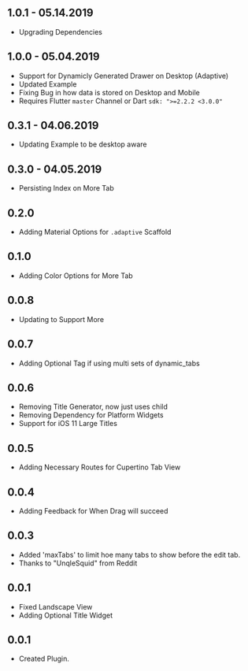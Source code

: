 ## 1.0.1 - 05.14.2019

* Upgrading Dependencies

## 1.0.0 - 05.04.2019

* Support for Dynamicly Generated Drawer on Desktop (Adaptive)
* Updated Example
* Fixing Bug in how data is stored on Desktop and Mobile
* Requires Flutter `master` Channel or Dart `sdk: ">=2.2.2 <3.0.0"`

## 0.3.1 - 04.06.2019

* Updating Example to be desktop aware

## 0.3.0 - 04.05.2019

* Persisting Index on More Tab

## 0.2.0

* Adding Material Options for `.adaptive` Scaffold

## 0.1.0

* Adding Color Options for More Tab

## 0.0.8

* Updating to Support More

## 0.0.7

* Adding Optional Tag if using multi sets of dynamic_tabs

## 0.0.6

* Removing Title Generator, now just uses child
* Removing Dependency for Platform Widgets
* Support for iOS 11 Large Titles

## 0.0.5

* Adding Necessary Routes for Cupertino Tab View

## 0.0.4

* Adding Feedback for When Drag will succeed

## 0.0.3

* Added 'maxTabs' to limit hoe many tabs to show before the edit tab.
* Thanks to "UnqleSquid" from Reddit

## 0.0.1

* Fixed Landscape View
* Adding Optional Title Widget

## 0.0.1

* Created Plugin.

